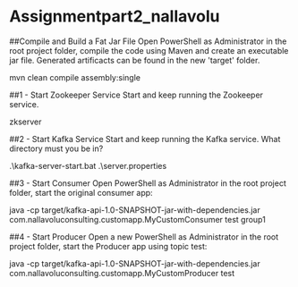 # Assignmentpart2_nallavolu

##Compile and Build a Fat Jar File
Open PowerShell as Administrator in the root project folder, compile the code using Maven and create an executable jar file. Generated artificacts can be found in the new 'target' folder.

mvn clean compile assembly:single

##1 - Start Zookeeper Service
Start and keep running the Zookeeper service.

zkserver

##2 - Start Kafka Service
Start and keep running the Kafka service. What directory must you be in?

 .\kafka-server-start.bat .\server.properties
 
##3 - Start Consumer
Open PowerShell as Administrator in the root project folder, start the original consumer app:

java -cp target/kafka-api-1.0-SNAPSHOT-jar-with-dependencies.jar com.nallavoluconsulting.customapp.MyCustomConsumer test group1

##4 - Start Producer
Open a new PowerShell as Administrator in the root project folder, start the Producer app using topic test:

java -cp target/kafka-api-1.0-SNAPSHOT-jar-with-dependencies.jar com.nallavoluconsulting.customapp.MyCustomProducer test
